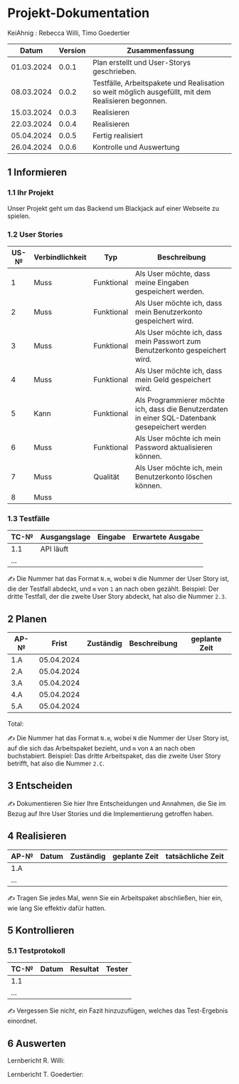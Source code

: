 # Projekt-Dokumentation

KeiAhnig : Rebecca Willi, Timo Goedertier

| Datum | Version | Zusammenfassung                                              |
| ----- | ------- | ------------------------------------------------------------ |
|01.03.2024| 0.0.1   | Plan erstellt und User-Storys geschrieben. |
|08.03.2024| 0.0.2   | Testfälle, Arbeitspakete und Realisation so weit möglich ausgefüllt, mit dem Realisieren begonnen.|
|15.03.2024| 0.0.3   | Realisieren |
|22.03.2024| 0.0.4   | Realisieren |
|05.04.2024| 0.0.5   | Fertig realisiert|
|26.04.2024| 0.0.6   | Kontrolle und Auswertung| 

## 1 Informieren

### 1.1 Ihr Projekt

Unser Projekt geht um das Backend um Blackjack auf einer Webseite zu spielen.

### 1.2 User Stories

| US-№ | Verbindlichkeit | Typ  | Beschreibung                       |
| ---- | --------------- | ---- | ---------------------------------- |
| 1    | Muss     |Funktional   | Als User möchte, dass meine Eingaben gespeichert werden.|
| 2    | Muss     |Funktional   | Als User möchte ich, dass mein Benutzerkonto gespeichert wird. |
| 3    | Muss     |Funktional   | Als User möchte ich, dass mein Passwort zum Benutzerkonto gespeichert wird.|
| 4    | Muss     |Funktional   | Als User möchte ich, dass mein Geld gespeichert wird.|
| 5    | Kann     |Funktional   | Als Programmierer möchte ich, dass die Benutzerdaten in einer SQL-Datenbank gesepeichert werden| 
| 6    | Muss     |Funktional   | Als User möchte ich mein Password aktualisieren können.| 
| 7    | Muss     |Qualität     | Als User möchte ich, mein Benutzerkonto löschen können.| 
| 8    | Muss     |



### 1.3 Testfälle

| TC-№ | Ausgangslage | Eingabe | Erwartete Ausgabe |
| ---- | ------------ | ------- | ----------------- |
| 1.1  | API läuft |         |                   |
| ...  |              |         |                   |

✍️ Die Nummer hat das Format `N.m`, wobei `N` die Nummer der User Story ist, die der Testfall abdeckt, und `m` von `1` an nach oben gezählt. Beispiel: Der dritte Testfall, der die zweite User Story abdeckt, hat also die Nummer `2.3`.



## 2 Planen

| AP-№ | Frist | Zuständig | Beschreibung | geplante Zeit |
| ---- | ----- | --------- | ------------ | ------------- |
| 1.A  |05.04.2024|           |              |               |
| 2.A  |05.04.2024|           |              |               |
| 3.A  |05.04.2024|           |              |               | 
| 4.A  |05.04.2024|           |              |               | 
| 5.A  |05.04.2024|           |              |               |

Total: 

✍️ Die Nummer hat das Format `N.m`, wobei `N` die Nummer der User Story ist, auf die sich das Arbeitspaket bezieht, und `m` von `A` an nach oben buchstabiert. Beispiel: Das dritte Arbeitspaket, das die zweite User Story betrifft, hat also die Nummer `2.C`.

## 3 Entscheiden

✍️ Dokumentieren Sie hier Ihre Entscheidungen und Annahmen, die Sie im Bezug auf Ihre User Stories und die Implementierung getroffen haben.

## 4 Realisieren

| AP-№ | Datum | Zuständig | geplante Zeit | tatsächliche Zeit |
| ---- | ----- | --------- | ------------- | ----------------- |
| 1.A  |       |           |               |                   |
| ...  |       |           |               |                   |

✍️ Tragen Sie jedes Mal, wenn Sie ein Arbeitspaket abschließen, hier ein, wie lang Sie effektiv dafür hatten.

## 5 Kontrollieren

### 5.1 Testprotokoll

| TC-№ | Datum | Resultat | Tester |
| ---- | ----- | -------- | ------ |
| 1.1  |       |          |        |
| ...  |       |          |        |

✍️ Vergessen Sie nicht, ein Fazit hinzuzufügen, welches das Test-Ergebnis einordnet.


## 6 Auswerten

Lernbericht R. Willi:

Lernbericht T. Goedertier: 
